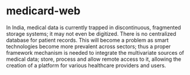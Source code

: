 # medicard-web

In India, medical data is currently trapped in discontinuous, fragmented storage systems; it may not even be digitized. There is no centralized database for patient records. This will become a problem as smart technologies become more prevalent across sectors; thus a proper framework mechanism is needed to integrate the multivariate sources of medical data; store, process and allow remote access to it, allowing the creation of a platform for various healthcare providers and users.
